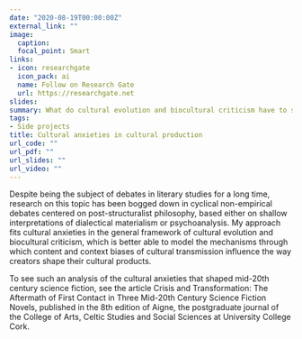 ```yaml
---
date: "2020-08-19T00:00:00Z"
external_link: ""
image:
  caption: 
  focal_point: Smart
links:
- icon: researchgate
  icon_pack: ai
  name: Follow on Research Gate
  url: https://researchgate.net
slides: 
summary: What do cultural evolution and biocultural criticism have to say about the effect of cultural phenomena on cultural production?
tags:
- Side projects
title: Cultural anxieties in cultural production
url_code: ""
url_pdf: ""
url_slides: ""
url_video: ""
---
```

Despite being the subject of debates in literary studies for a long time, research on this topic has been bogged down in cyclical non-empirical debates centered on post-structuralist philosophy, based either on shallow interpretations of dialectical materialism or psychoanalysis. My approach fits cultural anxieties in the general framework of cultural evolution and biocultural criticism, which is better able to model the mechanisms through which content and context biases of cultural transmission influence the way creators shape their cultural products. 

To see such an analysis of the cultural anxieties that shaped mid-20th century science fiction, see the article Crisis and Transformation: The Aftermath of First Contact in Three Mid-20th Century Science Fiction Novels, published in the 8th edition of Aigne, the postgraduate journal of the College of Arts, Celtic Studies and Social Sciences at University College Cork.
